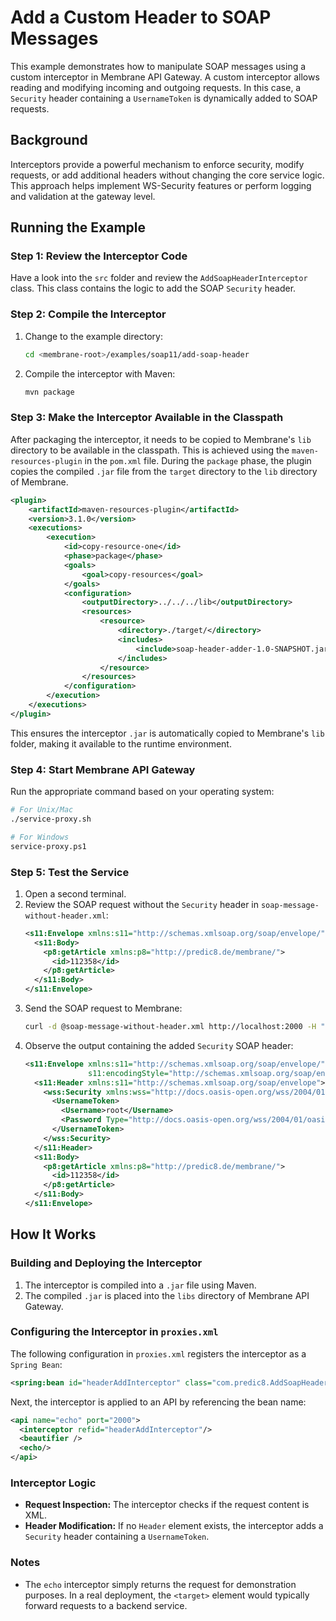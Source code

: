 # Add a Custom Header to SOAP Messages 

This example demonstrates how to manipulate SOAP messages using a custom interceptor in Membrane API Gateway. A custom interceptor allows reading and modifying incoming and outgoing requests. In this case, a `Security` header containing a `UsernameToken` is dynamically added to SOAP requests.

## Background
Interceptors provide a powerful mechanism to enforce security, modify requests, or add additional headers without changing the core service logic. This approach helps implement WS-Security features or perform logging and validation at the gateway level.

## Running the Example

### Step 1: Review the Interceptor Code
Have a look into the `src` folder and review the `AddSoapHeaderInterceptor` class. This class contains the logic to add the SOAP `Security` header.

### Step 2: Compile the Interceptor
1. Change to the example directory:
   ```sh
   cd <membrane-root>/examples/soap11/add-soap-header
   ```
2. Compile the interceptor with Maven:
   ```sh
   mvn package
   ```

### Step 3: Make the Interceptor Available in the Classpath
After packaging the interceptor, it needs to be copied to Membrane's `lib` directory to be available in the classpath. This is achieved using the `maven-resources-plugin` in the `pom.xml` file. During the `package` phase, the plugin copies the compiled `.jar` file from the `target` directory to the `lib` directory of Membrane.

```xml
<plugin>
    <artifactId>maven-resources-plugin</artifactId>
    <version>3.1.0</version>
    <executions>
        <execution>
            <id>copy-resource-one</id>
            <phase>package</phase>
            <goals>
                <goal>copy-resources</goal>
            </goals>
            <configuration>
                <outputDirectory>../../../lib</outputDirectory>
                <resources>
                    <resource>
                        <directory>./target/</directory>
                        <includes>
                            <include>soap-header-adder-1.0-SNAPSHOT.jar</include>
                        </includes>
                    </resource>
                </resources>
            </configuration>
        </execution>
    </executions>
</plugin>
```

This ensures the interceptor `.jar` is automatically copied to Membrane's `lib` folder, making it available to the runtime environment.

### Step 4: Start Membrane API Gateway
Run the appropriate command based on your operating system:
   ```sh
   # For Unix/Mac
   ./service-proxy.sh

   # For Windows
   service-proxy.ps1
   ```

### Step 5: Test the Service
1. Open a second terminal.
2. Review the SOAP request without the `Security` header in `soap-message-without-header.xml`:
   ```xml
   <s11:Envelope xmlns:s11="http://schemas.xmlsoap.org/soap/envelope/" s11:encodingStyle="http://schemas.xmlsoap.org/soap/encoding/">
     <s11:Body>
       <p8:getArticle xmlns:p8="http://predic8.de/membrane/">
         <id>112358</id>
       </p8:getArticle>
     </s11:Body>
   </s11:Envelope>
   ```
3. Send the SOAP request to Membrane:
   ```sh
   curl -d @soap-message-without-header.xml http://localhost:2000 -H "Content-Type: application/xml"
   ```
4. Observe the output containing the added `Security` SOAP header:
   ```xml
   <s11:Envelope xmlns:s11="http://schemas.xmlsoap.org/soap/envelope/"
                 s11:encodingStyle="http://schemas.xmlsoap.org/soap/encoding/">
     <s11:Header xmlns:s11="http://schemas.xmlsoap.org/soap/envelope">
       <wss:Security xmlns:wss="http://docs.oasis-open.org/wss/2004/01/oasis-200401-wss-wssecurity-secext-1.0.xsd">
         <UsernameToken>
           <Username>root</Username>
           <Password Type="http://docs.oasis-open.org/wss/2004/01/oasis-200401-wss-username-token-profile-1.0#PasswordDigest">cHJlZGljOCBSb2NrcyEK</Password>
         </UsernameToken>
       </wss:Security>
     </s11:Header>
     <s11:Body>
       <p8:getArticle xmlns:p8="http://predic8.de/membrane/">
         <id>112358</id>
       </p8:getArticle>
     </s11:Body>
   </s11:Envelope>
   ```

## How It Works

### Building and Deploying the Interceptor
1. The interceptor is compiled into a `.jar` file using Maven.
2. The compiled `.jar` is placed into the `libs` directory of Membrane API Gateway.

### Configuring the Interceptor in `proxies.xml`
The following configuration in `proxies.xml` registers the interceptor as a `Spring Bean`:
```xml
<spring:bean id="headerAddInterceptor" class="com.predic8.AddSoapHeaderInterceptor" />
```

Next, the interceptor is applied to an API by referencing the bean name:
```xml
<api name="echo" port="2000">
  <interceptor refid="headerAddInterceptor"/>
  <beautifier />
  <echo/>
</api>
```

### Interceptor Logic
- **Request Inspection:** The interceptor checks if the request content is XML.
- **Header Modification:** If no `Header` element exists, the interceptor adds a `Security` header containing a `UsernameToken`.

### Notes
- The `echo` interceptor simply returns the request for demonstration purposes. In a real deployment, the `<target>` element would typically forward requests to a backend service.


